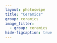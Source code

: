 ```yaml
---
layout: photoswipe
title: "Ceramics"
group: ceramics
image_filter:
  - group: ceramics
hide-figcaption: true
---
```

